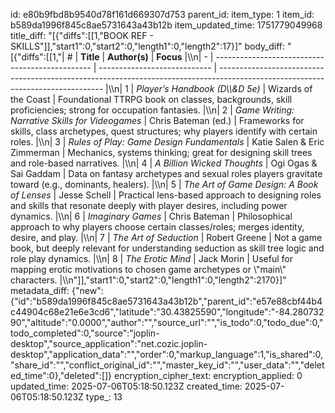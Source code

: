 id: e80b9fbd8b9540d78f161d669307d753
parent_id: 
item_type: 1
item_id: b589da1996f845c8ae5731643a43b12b
item_updated_time: 1751779049968
title_diff: "[{\"diffs\":[[1,\"BOOK REF - SKILLS\"]],\"start1\":0,\"start2\":0,\"length1\":0,\"length2\":17}]"
body_diff: "[{\"diffs\":[[1,\"| # | **Title**                                       | **Author(s)**                | **Focus**                                                                                                                       |\\\n| - | ----------------------------------------------- | ---------------------------- | ------------------------------------------------------------------------------------------------------------------------------- |\\\n| 1 | *Player’s Handbook (D\\\\&D 5e)*                   | Wizards of the Coast         | Foundational TTRPG book on classes, backgrounds, skill proficiencies; strong for occupation fantasies.                          |\\\n| 2 | *Game Writing: Narrative Skills for Videogames* | Chris Bateman (ed.)          | Frameworks for skills, class archetypes, quest structures; why players identify with certain roles.                             |\\\n| 3 | *Rules of Play: Game Design Fundamentals*       | Katie Salen & Eric Zimmerman | Mechanics, systems thinking; great for designing skill trees and role-based narratives.                                         |\\\n| 4 | *A Billion Wicked Thoughts*                     | Ogi Ogas & Sai Gaddam        | Data on fantasy archetypes and sexual roles players gravitate toward (e.g., dominants, healers).                                |\\\n| 5 | *The Art of Game Design: A Book of Lenses*      | Jesse Schell                 | Practical lens-based approach to designing roles and skills that resonate deeply with player desires, including power dynamics. |\\\n| 6 | *Imaginary Games*                               | Chris Bateman                | Philosophical approach to why players choose certain classes/roles; merges identity, desire, and play.                          |\\\n| 7 | *The Art of Seduction*                          | Robert Greene                | Not a game book, but deeply relevant for understanding seduction as skill tree logic and role play dynamics.                    |\\\n| 8 | *The Erotic Mind*                               | Jack Morin                   | Useful for mapping erotic motivations to chosen game archetypes or \\\"main\\\" characters.                                           |\\\n\"]],\"start1\":0,\"start2\":0,\"length1\":0,\"length2\":2170}]"
metadata_diff: {"new":{"id":"b589da1996f845c8ae5731643a43b12b","parent_id":"e57e88cbf44b4c44904c68e21e6e3cd6","latitude":"30.43825590","longitude":"-84.28073290","altitude":"0.0000","author":"","source_url":"","is_todo":0,"todo_due":0,"todo_completed":0,"source":"joplin-desktop","source_application":"net.cozic.joplin-desktop","application_data":"","order":0,"markup_language":1,"is_shared":0,"share_id":"","conflict_original_id":"","master_key_id":"","user_data":"","deleted_time":0},"deleted":[]}
encryption_cipher_text: 
encryption_applied: 0
updated_time: 2025-07-06T05:18:50.123Z
created_time: 2025-07-06T05:18:50.123Z
type_: 13